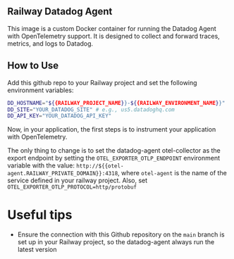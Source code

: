 Railway Datadog Agent
---

This image is a custom Docker container for running the Datadog Agent with OpenTelemetry support. It is designed to collect and forward traces, metrics, and logs to Datadog.

## How to Use

Add this github repo to your Railway project and set the following environment variables:
```bash
DD_HOSTNAME="${{RAILWAY_PROJECT_NAME}}-${{RAILWAY_ENVIRONMENT_NAME}}"
DD_SITE="YOUR_DATADOG_SITE" # e.g., us5.datadoghq.com
DD_API_KEY="YOUR_DATADOG_API_KEY"
```

Now, in your application, the first steps is to instrument your application with OpenTelemetry.

The only thing to change is to set the datadog-agent otel-collector as the export endpoint by setting the `OTEL_EXPORTER_OTLP_ENDPOINT` environment variable with the value: `http://${{otel-agent.RAILWAY_PRIVATE_DOMAIN}}:4318`, where `otel-agent` is the name of the service defined in your railway project. Also, set `OTEL_EXPORTER_OTLP_PROTOCOL=http/protobuf`

# Useful tips
- Ensure the connection with this Github repository on the `main` branch is set up in your Railway project, so the datadog-agent always run the latest version
